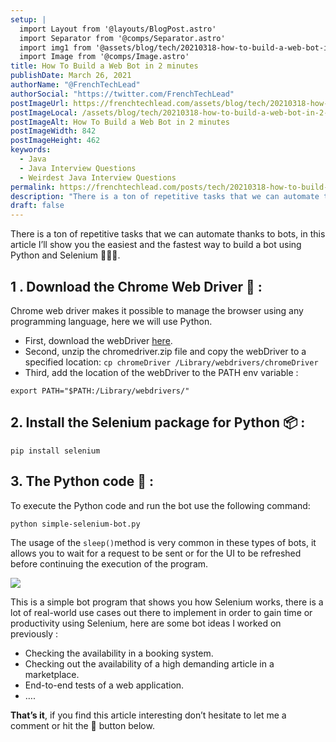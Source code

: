 ```yaml
---
setup: |
  import Layout from '@layouts/BlogPost.astro'
  import Separator from '@comps/Separator.astro'
  import img1 from '@assets/blog/tech/20210318-how-to-build-a-web-bot-in-2-minutes/1.gif'
  import Image from '@comps/Image.astro'
title: How To Build a Web Bot in 2 minutes
publishDate: March 26, 2021
authorName: "@FrenchTechLead"
authorSocial: "https://twitter.com/FrenchTechLead"
postImageUrl: https://frenchtechlead.com/assets/blog/tech/20210318-how-to-build-a-web-bot-in-2-minutes/0.jpg
postImageLocal: /assets/blog/tech/20210318-how-to-build-a-web-bot-in-2-minutes/0.avif
postImageAlt: How To Build a Web Bot in 2 minutes
postImageWidth: 842
postImageHeight: 462
keywords:
  - Java
  - Java Interview Questions
  - Weirdest Java Interview Questions
permalink: https://frenchtechlead.com/posts/tech/20210318-how-to-build-a-web-bot-in-2-minutes/
description: "There is a ton of repetitive tasks that we can automate thanks to bots, in this article I’ll show you the easiest and the fastest way to build a bot using Python and Selenium 🚀🚀🚀."
draft: false
---
```


There is a ton of repetitive tasks that we can automate thanks to bots, in this article I’ll show you the easiest and the fastest way to build a bot using Python and Selenium 🚀🚀🚀.


<Separator/>

1 . Download the Chrome Web Driver 🔨 :
---------------------------------------

Chrome web driver makes it possible to manage the browser using any programming language, here we will use Python.

*   First, download the webDriver [here](https://chromedriver.chromium.org/downloads).
*   Second, unzip the chromedriver.zip file and copy the webDriver to a specified location: `cp chromeDriver /Library/webdrivers/chromeDriver`
*   Third, add the location of the webDriver to the PATH env variable :

```
export PATH="$PATH:/Library/webdrivers/"
```

<Separator/>

2\. Install the Selenium package for Python 📦 :
------------------------------------------------

```
pip install selenium
```

<Separator/>

3\. The Python code 🐍 :
------------------------

To execute the Python code and run the bot use the following command:

```
python simple-selenium-bot.py
```

The usage of the `sleep()`method is very common in these types of bots, it allows you to wait for a request to be sent or for the UI to be refreshed before continuing the execution of the program.

<Image w="1280" h="800" src={img1} t="The Selenium Bot in Action" solo="true" />

This is a simple bot program that shows you how Selenium works, there is a lot of real-world use cases out there to implement in order to gain time or productivity using Selenium, here are some bot ideas I worked on previously :

*   Checking the availability in a booking system.
*   Checking out the availability of a high demanding article in a marketplace.
*   End-to-end tests of a web application.
*   ….

<Separator/>

**That’s it**, if you find this article interesting don’t hesitate to let me a comment or hit the 👏 button below.